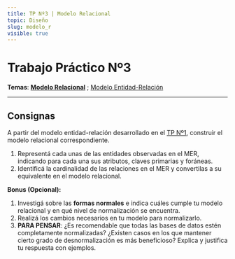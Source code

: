```yaml
---
title: TP Nº3 | Modelo Relacional
topic: Diseño
slug: modelo_r
visible: true
---
```


# Trabajo Práctico Nº3

**Temas**: **[Modelo Relacional](/lessons/mr)** ; [Modelo Entidad-Relación](/lessons/mer)

<hr>

## Consignas

<div id="instructions">

A partir del modelo entidad-relación desarrollado en el [TP Nº1](/tasks/modelo_er), construir el modelo relacional correspondiente.

1. Representá cada unas de las entidades observadas en el MER, indicando para cada una sus atributos, claves primarias y foráneas.
2. Identificá la cardinalidad de las relaciones en el MER y convertilas a su equivalente en el modelo relacional.

<div id="bonus">

**Bonus (Opcional):**

1. Investigá sobre las **formas normales** e indica cuáles cumple tu modelo relacional y en qué nivel de normalización se encuentra.
2. Realizá los cambios necesarios en tu modelo para normalizarlo.
3. **PARA PENSAR**: ¿Es recomendable que todas las bases de datos estén completamente normalizadas? ¿Existen casos en los que mantener cierto grado de desnormalización es más beneficioso? Explica y justifica tu respuesta con ejemplos.

</div>

</div>
